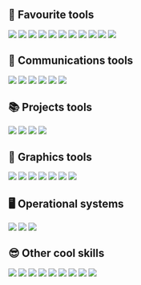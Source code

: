 ## 🧰 Favourite tools

<div style="display: inline-block;">
  <img src="https://img.shields.io/badge/visual%20studio%20code-%23007ACC.svg?&style=for-the-badge&logo=visual%20studio%20code&logoColor=white" />
  <img src="https://img.shields.io/badge/microsoft%20edge-%230078D7.svg?&style=for-the-badge&logo=microsoft%20edge&logoColor=white" />
  <img src="https://img.shields.io/badge/vercel-%23000000.svg?&style=for-the-badge&logo=vercel&logoColor=white" />
  <img src="https://img.shields.io/badge/github-%23181717.svg?&style=for-the-badge&logo=github&logoColor=white" />
  <img src="https://img.shields.io/badge/git-%23F05032.svg?&style=for-the-badge&logo=git&logoColor=white" />
  <img src="https://img.shields.io/badge/obs%20studio-%23302E31.svg?&style=for-the-badge&logo=obs%20studio&logoColor=white" />
  <img src="https://img.shields.io/badge/font%20awesome-%23339AF0.svg?&style=for-the-badge&logo=font%20awesome&logoColor=white" />
  <img src="https://img.shields.io/badge/ant%20design-%230170FE.svg?&style=for-the-badge&logo=ant%20design&logoColor=white" />
  <img src="https://img.shields.io/badge/unsplash-%23000000.svg?&style=for-the-badge&logo=unsplash&logoColor=white" />
  <img src="https://img.shields.io/badge/medium-%2312100E.svg?&style=for-the-badge&logo=medium&logoColor=white" />
  <img src="https://img.shields.io/badge/dev.to-%230A0A0A.svg?&style=for-the-badge&logo=dev.to&logoColor=white" />
</div>
  
## 💬 Communications tools

<div style="display: inline-block;">
  <img src="https://img.shields.io/badge/discord-%237289DA.svg?&style=for-the-badge&logo=discord&logoColor=white" />
  <img src="https://img.shields.io/badge/slack-%234A154B.svg?&style=for-the-badge&logo=slack&logoColor=white" />
  <img src="https://img.shields.io/badge/zendesk-%2303363D.svg?&style=for-the-badge&logo=zendesk&logoColor=white" />
  <img src="https://img.shields.io/badge/intercom-%236AFDEF.svg?&style=for-the-badge&logo=intercom&logoColor=black" />
  <img src="https://img.shields.io/badge/mailchimp-%23FFE01B.svg?&style=for-the-badge&logo=mailchimp&logoColor=black" />
  <img src="https://img.shields.io/badge/hubspot-%23FF7A59.svg?&style=for-the-badge&logo=hubspot&logoColor=white" />
</div>

## 📚 Projects tools

<div style="display: inline-block;">
  <img src="https://img.shields.io/badge/notion-%23000000.svg?&style=for-the-badge&logo=notion&logoColor=white" />
  <img src="https://img.shields.io/badge/asana-%23273347.svg?&style=for-the-badge&logo=asana&logoColor=white" />
  <img src="https://img.shields.io/badge/trello-%230079BF.svg?&style=for-the-badge&logo=trello&logoColor=white" />
  <img src="https://img.shields.io/badge/jira-%230052CC.svg?&style=for-the-badge&logo=jira&logoColor=white" />
</div>

## 🎨 Graphics tools

<div style="display: inline-block;">
  <img src="https://img.shields.io/badge/adobe%20photoshop-%2331A8FF.svg?&style=for-the-badge&logo=adobe%20photoshop&logoColor=white" />
  <img src="https://img.shields.io/badge/adobe%20premiere%20pro-%239999FF.svg?&style=for-the-badge&logo=adobe%20premiere%20pro&logoColor=black" />
  <img src="https://img.shields.io/badge/figma-%23F24E1E.svg?&style=for-the-badge&logo=figma&logoColor=white" />
  <img src="https://img.shields.io/badge/adobe%20xd-%23FF61F6.svg?&style=for-the-badge&logo=adobe%20xd&logoColor=black" />
  <img src="https://img.shields.io/badge/gimp-%235C5543.svg?&style=for-the-badge&logo=gimp&logoColor=white" />
  <img src="https://img.shields.io/badge/inkscape-%23000000.svg?&style=for-the-badge&logo=inkscape&logoColor=white" />
  <img src="https://img.shields.io/badge/canva-%2300C4CC.svg?&style=for-the-badge&logo=canva&logoColor=white" />
</div>

## 🖥️ Operational systems

<div style="display: inline-block;">
  <img src="https://img.shields.io/badge/windows-%230078D6.svg?&style=for-the-badge&logo=windows&logoColor=white" />
  <img src="https://img.shields.io/badge/linux-%23FCC624.svg?&style=for-the-badge&logo=linux&logoColor=black" />
  <img src="https://img.shields.io/badge/macos-%23000000.svg?&style=for-the-badge&logo=macos&logoColor=white" />
</div>

## 😎 Other cool skills

<div style="display: inline-block;">
  <img src="https://img.shields.io/badge/google%20domains-%234285F4.svg?&style=for-the-badge&logo=google%20domains&logoColor=white" />
  <img src="https://img.shields.io/badge/google%20search%20console-%23458CF5.svg?&style=for-the-badge&logo=google%20search%20console&logoColor=white" />
  <img src="https://img.shields.io/badge/c%20sharp-%23239120.svg?&style=for-the-badge&logo=c%20sharp&logoColor=white" />
  <img src="https://img.shields.io/badge/visual%20studio-%235C2D91.svg?&style=for-the-badge&logo=visual%20studio&logoColor=white" />
  <img src="https://img.shields.io/badge/unity-%23000000.svg?&style=for-the-badge&logo=unity&logoColor=white" />
  <img src="https://img.shields.io/badge/mysql-%234479A1.svg?&style=for-the-badge&logo=mysql&logoColor=white" />
  <img src="https://img.shields.io/badge/microsoft%20sql%20server-%23CC2927.svg?&style=for-the-badge&logo=microsoft%20sql%20server&logoColor=white" />
  <img src="https://img.shields.io/badge/dot-net-%23512BD4.svg?&style=for-the-badge&logo=dot-net&logoColor=white" />
  <img src="https://img.shields.io/badge/wordpress-%2321759B.svg?&style=for-the-badge&logo=wordpress&logoColor=white" />
</div>
